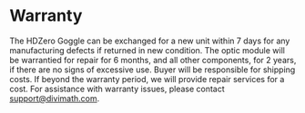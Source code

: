 # Warranty

The HDZero Goggle can be exchanged for a new unit within 7 days for any manufacturing defects if returned in new condition. The optic module will be warrantied for repair for 6 months, and all other components, for 2 years, if there are no signs of excessive use. Buyer will be responsible for shipping costs. If beyond the warranty period, we will provide repair services for a cost. For assistance with warranty issues, please contact support@divimath.com.